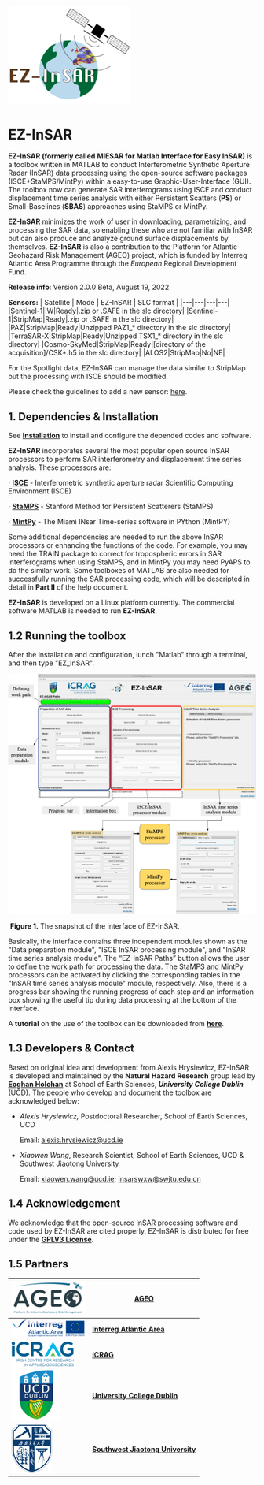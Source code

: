 <img src="https://github.com/alexisInSAR/EZ-InSAR/blob/Version_2_0_0_Beta/EZINSAR_BIN/private/EZ_InSAR_logo.gif" alt="Logo EZ-InSAR" width="250"> 

# EZ-InSAR 

**EZ-InSAR (formerly called MIESAR for Matlab Interface for Easy InSAR)** is a toolbox written in MATLAB to conduct Interferometric Synthetic Aperture Radar (InSAR) data processing using the open-source software packages (ISCE+StaMPS/MintPy) within a easy-to-use Graphic-User-Interface (GUI). The toolbox now can generate SAR interferograms using ISCE and conduct displacement time series analysis with either Persistent Scatters (**PS**) or Small-Baselines (**SBAS**) approaches using StaMPS or MintPy. 

**EZ-InSAR** minimizes the work of user in downloading, parametrizing, and processing the SAR data, so enabling these who are not familiar with InSAR but can also produce and analyze ground surface displacements by themselves. **EZ-InSAR** is also a contribution to the Platform for Atlantic Geohazard Risk Management (AGEO) project, which is funded by Interreg Atlantic Area Programme through the *European* Regional Development Fund.


**Release info**: Version 2.0.0 Beta, August 19, 2022

**Sensors:**
| Satellite | Mode | EZ-InSAR | SLC format |
|---|---|---|---|
|Sentinel-1|IW|Ready|.zip or .SAFE in the slc directory|
|Sentinel-1|StripMap|Ready|.zip or .SAFE in the slc directory|
|PAZ|StripMap|Ready|Unzipped PAZ1_* directory in the slc directory|
|TerraSAR-X|StripMap|Ready|Unzipped TSX1_* directory in the slc directory|
|Cosmo-SkyMed|StripMap|Ready|[directory of the acquisition]/CSK*.h5 in the slc directory|
|ALOS2|StripMap|No|NE|

For the Spotlight data, EZ-InSAR can manage the data similar to StripMap but the processing with ISCE should be modified. 

Please check the guidelines to add a new sensor: [here](https://github.com/alexisInSAR/EZ-InSAR/blob/Version_2_0_0_Beta/EZINSAR_BIN/docs/guide_new_sensors.md). 

## 1. Dependencies & Installation 

See [**Installation**](./EZINSAR_BIN/docs/MIESAR-tutorial-Part-II.md) to install and configure the depended codes and software. 

**EZ-InSAR** incorporates several the most popular open source InSAR processors to perform SAR interferometry and displacement time series analysis. These processors are: 

·         **[ISCE](https://github.com/isce-framework/isce2)** - Interferometric synthetic aperture radar Scientific Computing Environment (ISCE)

·         **[StaMPS](https://homepages.see.leeds.ac.uk/~earahoo/stamps/)** - Stanford Method for Persistent Scatterers (StaMPS)

·         **[MintPy](https://github.com/insarlab/MintPy)** - The Miami INsar Time-series software in PYthon (MintPY)

Some additional dependencies are needed to run the above InSAR processors or enhancing the functions of the code. For example, you may need the TRAIN package to correct for tropospheric errors in SAR interferograms when using StaMPS, and in MintPy you may need PyAPS to do the similar work. Some toolboxes of MATLAB are also needed for successfully running the SAR processing code, which will be descripted in detail in **Part II** of the help document. 

**EZ-InSAR** is developed on a Linux platform currently. The commercial software MATLAB is needed to run **EZ-InSAR**. 

## 1.2 Running the toolbox 

After the installation and configuration, lunch "Matlab" through a terminal, and then type "EZ_InSAR". 

![EZ-InSAR Interface](./EZINSAR_BIN/docs/MIESAR_interface.bmp)

​																						   **Figure 1.** The snapshot of the interface of EZ-InSAR.

Basically, the interface contains three independent modules shown as the "Data preparation module", "ISCE InSAR processing module", and "InSAR time series analysis module". The “EZ-InSAR Paths” button allows the user to define the work path for processing the data. The StaMPS and MintPy processors can be activated by clicking the corresponding tables in the "InSAR time series analysis module" module, respectively. Also, there is a progress bar showing the running progress of each step and an information box showing the useful tip during data processing at the bottom of the interface. 

A **tutorial** on the use of the toolbox can be downloaded from [**here**](https://github.com/insarwxw/EZ-InSAR/blob/main/EZINSAR_BIN/docs/EZ-InSAR_manual-v2.0.0_Beta.pdf).

## 1.3 Developers & Contact

Based on original idea and development from Alexis Hrysiewicz, EZ-InSAR is developed and maintained by the **Natural Hazard Research** group lead by **[Eoghan Holohan](https://people.ucd.ie/eoghan.holohan)** at School of Earth Sciences, ***University College Dublin*** (UCD). The people who develop and document the toolbox are acknowledged below: 

- *Alexis Hrysiewicz,* Postdoctoral Researcher, School of Earth Sciences, UCD

  Email: alexis.hrysiewicz@ucd.ie 

- *Xiaowen Wang*, Research Scientist, School of Earth Sciences, UCD & Southwest Jiaotong University 

  Email: xiaowen.wang@ucd.ie; insarswxw@swjtu.edu.cn
  
## 1.4  Acknowledgement

We acknowledge that the open-source InSAR processing software and code used by EZ-InSAR are cited properly. EZ-InSAR is distributed for free under the [**GPLV3 License**](https://www.gnu.org/licenses/gpl-3.0.html).

## 1.5 Partners

|<img src="https://github.com/alexisInSAR/EZ-InSAR/blob/Version_2_0_0_Beta/EZINSAR_BIN/private/AGEO-transparent.png" alt="AGEO" width="150pix">|[**AGEO**](https://ageoatlantic.eu/)|
|---|---|
|<img src="https://github.com/alexisInSAR/EZ-InSAR/blob/Version_2_0_0_Beta/EZINSAR_BIN/private/atlanticarealogo.png" alt="Interreg Atlantic Area" width="150pix">|[**Interreg Atlantic Area**](https://www.atlanticarea.eu/)|
|<img src="https://github.com/alexisInSAR/EZ-InSAR/blob/Version_2_0_0_Beta/EZINSAR_BIN/private/icrag-logo.png" alt="iCRAG" height="50pix">|[**iCRAG**](https://www.icrag-centre.org/)|
|<img src="https://github.com/alexisInSAR/EZ-InSAR/blob/Version_2_0_0_Beta/EZINSAR_BIN/private/UCDlogo.png" alt="UCD" height="100pix"> |[**University College Dublin**](https://www.ucd.ie/)|
|<img src="https://github.com/alexisInSAR/EZ-InSAR/blob/Version_2_0_0_Beta/EZINSAR_BIN/private/SWJTULogo.png" alt="SWJTU" height="100pix"> |[**Southwest Jiaotong University**](https://en.swjtu.edu.cn/)|
